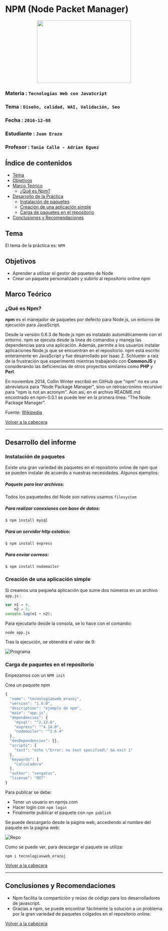# NPM (Node Packet Manager)

<p align="center">
<img src="http://www.sergiolepore.net/images/misc/npm.png" width="300" height="200">
</p>

### Materia : `Tecnologías Web con JavaScript`
### Tema : `Diseño, calidad, WAI, Validación, Seo` 
### Fecha : `2016-12-08`
### Estudiante : `Juan Erazo`
### Profesor : `Tania Calle - Adrian Eguez`

<a name="cabecera"></a>
## Índice de contenidos


- <a href="#tema">Tema</a>
- <a href="#objetivos">Objetivos</a>
- <a href="#marco-teorico">Marco Teórico</a>
    * <a href="#npm">¿Qué es Npm?</a>
- <a href="#desarrollo">Desarrollo de la Práctica</a>
    * <a href="#instalacion">Instalación de paquetes</a>
    * <a href="#app_simple">Creación de una aplicación simple</a>
    * <a href="#carga">Carga de paquetes en el repositorio</a>    
- <a href="#conrec">Conclusiones y Recomendaciones</a>     

<a name="tema"></a>
## Tema
El tema de la práctica es: `NPM`

<a name="objetivos"></a>
## Objetivos
- Aprender a utilizar el gestor de pquetes de Node
- Crear un paquete personalizado y subirlo al repositorio online npm

<a name="marco-teorico"></a>
## Marco Teórico

<a name="npm"></a>
### ¿Qué es Npm?
**npm** es el manejador de paquetes por defecto para Node.js, un entorno de ejecución para JavaScript.

Desde la versión 0.6.3 de Node.js npm es instalado automáticamente con el entorno. npm se ejecuta desde la linea de comandos y maneja las dependencias para una aplicación. Además, permite a los usuarios instalar aplicaciones Node.js que se encuentran en el repositorio. npm está escrito enteramente en JavaScript y fue desarrollado por Isaac Z. Schlueter a raíz de la frustración que experimentó mientras trabajando con **CommonJS** y considerando las deficiencias de otros proyectos similares como **PHP** y **Perl**.

En noviembre 2014, Collin Winter escribió en GitHub que "npm" no es una abreviatura para "Node Package Manager", sino un retroacrónimo recursivo para "npm is not an acronym". Aún así, en el archivo README.md encontrado en npm-0.0.1 se puede leer en la primera línea: "The Node Package Manager".

Fuente: [Wikipedia](https://es.wikipedia.org/wiki/Retroacr%C3%B3nimo)
 
<a href="#cabecera">Volver a la cabecera</a>

---
<a name="desarrollo"></a>
## Desarrollo del informe

<a name="instalacion"></a>
### Instalación de paquetes
Existe una gran variedad de paquetes en el repositorio online de npm que se pueden instalar de acuerdo a nuestras necesidades. Algunos ejemplos:

##### Paquete para leer archivos:
Todos los paquetedes del Node son nativos usamos `filesystem`

##### Para realizar conexiones con base de datos:

`$ npm install mysql`

##### Para un servidor http estatico:
`$ npm install express`

##### Para enviar correos:
`$ npm install nodemailer`

<a name="app_simple"></a>
### Creación de una aplicación simple

Si creamos una pequeña aplicación que sume dos números en un archivo `app.js` :

```javascript
var n1 = 4,
    n2 = 5;
console.log(n1 + n2);
```

Para ejecutarlo desde la consola, se lo hace con el comando:

`node app.js`

Tras la ejecución, se obtendrá el valor de 9:

![Programa](https://raw.githubusercontent.com/vengatus/Tec_Web_Js_2016_B/07-Node1/Informe/Imagenes/1.png)

<a name="carga"></a>
### Carga de paquetes en el repositorio
Empezamos con un `NPM init`

Crea un paquete npm

```javascript
{
  "name": "tecnologiasweb_erazoj",
  "version": "1.0.0",
  "description": "ejemplo de npm",
  "main": "app.js",
  "dependencies": {
    "mysql": "^2.12.0",
    "express": "^4.14.0",
    "nodemailer": "^2.6.4"
  },
  "devDependencies": {},
  "scripts": {
    "test": "echo \"Error: no test specified\" && exit 1"
  },
  "keywords": [
    "calculadora"
  ],
  "author": "vengatus",
  "license": "MIT"
}
```

Para publicar se debe:
- Tener un usuario en npmjs.com
- Hacer login con `npm login`
- Finalmente publicar el paquete con `npm publish`

Se puede descargarlo desde la página web, accediendo al nombre del paquete en la pagina web:

![Repo](https://raw.githubusercontent.com/vengatus/Tec_Web_Js_2016_B/07-Node1/Informe/Imagenes/2.png)

Como se puede ver, para descargar el paquete se utiliza:

`npm i tecnologiasweb_erazoj`


<a href="#cabecera">Volver a la cabecera</a>

---

<a name="conrec"></a>
## Conclusiones y Recomendaciones

- Npm facilita la compartición y reúso de código para los desarrolladores de javascript.
- Gracias a npm, se puede encontrar fácilmente la solución a un problema por  la gran variedad de paquetes colgados en el repositorio online.

<a href="#cabecera">Volver a la cabecera</a>